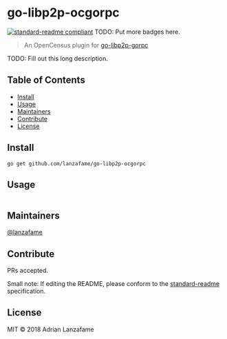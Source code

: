 # go-libp2p-ocgorpc

[![standard-readme compliant](https://img.shields.io/badge/standard--readme-OK-green.svg?style=flat-square)](https://github.com/RichardLitt/standard-readme)
TODO: Put more badges here.

> An OpenCensus plugin for [go-libp2p-gorpc](https://github.com/libp2p/go-libp2p-gorpc)

TODO: Fill out this long description.

## Table of Contents

- [Install](#install)
- [Usage](#usage)
- [Maintainers](#maintainers)
- [Contribute](#contribute)
- [License](#license)

## Install

```
go get github.com/lanzafame/go-libp2p-ocgorpc
```

## Usage

```
```

## Maintainers

[@lanzafame](https://github.com/@lanzafame)

## Contribute

PRs accepted.

Small note: If editing the README, please conform to the [standard-readme](https://github.com/RichardLitt/standard-readme) specification.

## License

MIT © 2018 Adrian Lanzafame

